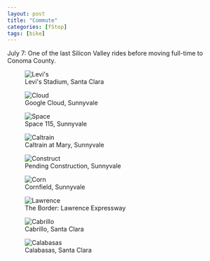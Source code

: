 ```yaml
---
layout: post
title: "Commute"
categories: [fStop]
tags: [bike]
---
```


July 7: One of the last Silicon Valley rides before moving full-time to Conoma County.

<figure class="align-center">
<img alt="Levi's" src="{{ site.baseurl}}/img/pix2018/commute/bjorke_Flash_KBXF8024.jpg">
<figcaption>Levi's Stadium, Santa Clara</figcaption>
</figure>

<figure class="align-center">
<img alt="Cloud" src="{{ site.baseurl}}/img/pix2018/commute/bjorke_Flash_KBXF8027.jpg">
<figcaption>Google Cloud, Sunnyvale</figcaption>
</figure>

<figure class="align-center">
<img alt="Space" src="{{ site.baseurl}}/img/pix2018/commute/bjorke_Flash_KBXF8034.jpg">
<figcaption>Space 115, Sunnyvale</figcaption>
</figure>

<figure class="align-center">
<img alt="Caltrain" src="{{ site.baseurl}}/img/pix2018/commute/bjorke_Flash_KBXF8037.jpg">
<figcaption>Caltrain at Mary, Sunnyvale</figcaption>
</figure>

<figure class="align-center">
<img alt="Construct" src="{{ site.baseurl}}/img/pix2018/commute/bjorke_Flash_KBXF8044.jpg">
<figcaption>Pending Construction, Sunnyvale</figcaption>
</figure>

<figure class="align-center">
<img alt="Corn" src="{{ site.baseurl}}/img/pix2018/commute/bjorke_Flash_KBXF8048.jpg">
<figcaption>Cornfield, Sunnyvale</figcaption>
</figure>

<figure class="align-center">
<img alt="Lawrence" src="{{ site.baseurl}}/img/pix2018/commute/bjorke_Flash_KBXF8051.jpg">
<figcaption>The Border: Lawrence Expressway</figcaption>
</figure>

<figure class="align-center">
<img alt="Cabrillo" src="{{ site.baseurl}}/img/pix2018/commute/bjorke_Flash_KBXF8054.jpg">
<figcaption>Cabrillo, Santa Clara</figcaption>
</figure>

<figure class="align-center">
<img alt="Calabasas" src="{{ site.baseurl}}/img/pix2018/commute/bjorke_Flash_KBXF8055.jpg">
<figcaption>Calabasas, Santa Clara</figcaption>
</figure>

